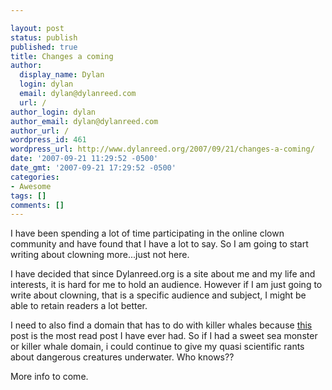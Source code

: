 ```yaml
---

layout: post
status: publish
published: true
title: Changes a coming
author:
  display_name: Dylan
  login: dylan
  email: dylan@dylanreed.com
  url: /
author_login: dylan
author_email: dylan@dylanreed.com
author_url: /
wordpress_id: 461
wordpress_url: http://www.dylanreed.org/2007/09/21/changes-a-coming/
date: '2007-09-21 11:29:52 -0500'
date_gmt: '2007-09-21 17:29:52 -0500'
categories:
- Awesome
tags: []
comments: []
---
```


I have been spending a lot of time participating in the online clown community and have found that I have a lot to say. So I am going to start writing about clowning more...just not here. 

I have decided that since Dylanreed.org is a site about me and my life and interests, it is hard for me to hold an audience. However if I am just going to write about clowning, that is a specific audience and subject, I might be able to retain readers a lot better. 

I need to also find a domain that has to do with killer whales because [this][1] post is the most read post I have ever had. So if I had a sweet sea monster or killer whale domain, i could continue to give my quasi scientific rants about dangerous creatures underwater. Who knows??

   [1]: http://www.dylanreed.org/2007/04/03/killer-whalesorcas-revisited-2/

More info to come.
